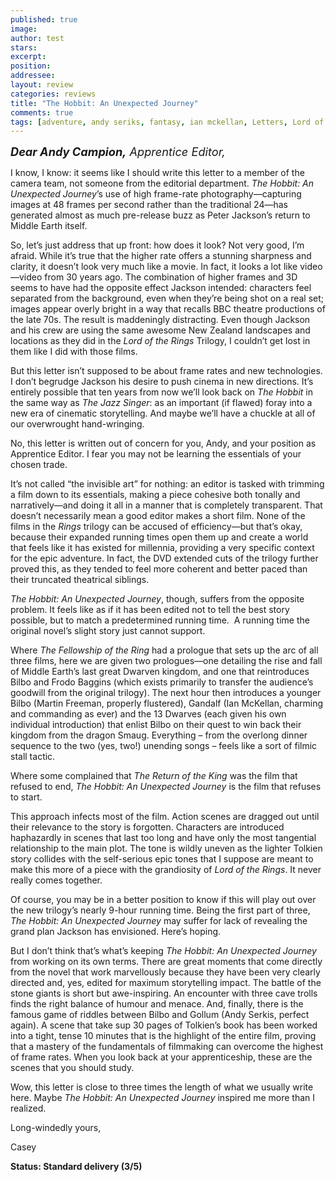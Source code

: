 ```yaml
---
published: true
image:
author: test 
stars: 
excerpt: 
position: 
addressee: 
layout: review
categories: reviews
title: "The Hobbit: An Unexpected Journey"
comments: true
tags: [adventure, andy seriks, fantasy, ian mckellan, Letters, Lord of the Rings, peter jackson, the hobit]
---
```

<div><p><strong><em><span class="full-image-block ssNonEditable"><a href="/letters/2012/12/14/the-hobbit-an-unexpected-journey.html"><img src="http://static.squarespace.com/static/5005f6bcc4aa41161b33e89e/5329cf1fe4b07c068ebf74de/5329cf1fe4b07c068ebf7760/1355499557323/the-hobbit-an-unexpected-journey.jpg" alt="" /></a></span><span style="font-size:130%;">Dear Andy Campion,</span></em></strong><span style="font-size:130%;"><em> Apprentice Editor,</em></span></p>
<p>I know, I know: it seems like I should write this letter to a member of the camera team, not someone from the editorial department. <em>The Hobbit: An Unexpected Journey</em>&rsquo;s use of high frame-rate photography&mdash;capturing images at 48 frames per second rather than the traditional 24&mdash;has generated almost as much pre-release buzz as Peter Jackson&rsquo;s return to Middle Earth itself.</p>
<p>So, let&rsquo;s just address that up front: how does it look? Not very good, I&rsquo;m afraid. While it&rsquo;s true that the higher rate offers a stunning sharpness and clarity, it doesn&rsquo;t look very much like a movie. In fact, it looks a lot like video&mdash;video from 30 years ago. The combination of higher frames and 3D seems to have had the opposite effect Jackson intended: characters feel separated from the background, even when they&rsquo;re being shot on a real set; images appear overly bright in a way that recalls BBC theatre productions of the late 70s. The result is maddeningly distracting. Even though Jackson and his crew are using the same awesome New Zealand landscapes and locations as they did in the <em>Lord of the Rings</em> Trilogy, I couldn&rsquo;t get lost in them like I did with those films.</p>
<p>But this letter isn&rsquo;t supposed to be about frame rates and new technologies. I don&rsquo;t begrudge Jackson his desire to push cinema in new directions. It&rsquo;s entirely possible that ten years from now we&rsquo;ll look back on <em>The Hobbit</em> in the same way as <em>The Jazz Singer</em>: as an important (if flawed) foray into a new era of cinematic storytelling. And maybe we&rsquo;ll have a chuckle at all of our overwrought hand-wringing.</p>
<p>No, this letter is written out of concern for you, Andy, and your position as Apprentice Editor. I fear you may not be learning the essentials of your chosen trade.</p>
<p>It&rsquo;s not called &ldquo;the invisible art&rdquo; for nothing: an editor is tasked with trimming a film down to its essentials, making a piece cohesive both tonally and narratively&mdash;and doing it all in a manner that is completely transparent. That doesn&rsquo;t necessarily mean a good editor makes a short film. None of the films in the <em>Rings</em> trilogy can be accused of efficiency&mdash;but that&rsquo;s okay, because their expanded running times open them up and create a world that feels like it has existed for millennia, providing a very specific context for the epic adventure. In fact, the DVD extended cuts of the trilogy further proved this, as they tended to feel more coherent and better paced than their truncated theatrical siblings.</p>
<p><em>The Hobbit: An Unexpected Journey</em>, though, suffers from the opposite problem. It feels like as if it has been edited not to tell the best story possible, but to match a predetermined running time.&nbsp; A running time the original novel&rsquo;s slight story just cannot support.</p>
<p>Where <em>The Fellowship of the Ring</em> had a prologue that sets up the arc of all three films, here we are given two prologues&mdash;one detailing the rise and fall of Middle Earth&rsquo;s last great Dwarven kingdom, and one that reintroduces Bilbo and Frodo Baggins (which exists primarily to transfer the audience&rsquo;s goodwill from the original trilogy). The next hour then introduces a younger Bilbo (Martin Freeman, properly flustered), Gandalf (Ian McKellan, charming and commanding as ever) and the 13 Dwarves (each given his own individual introduction) that enlist Bilbo on their quest to win back their kingdom from the dragon Smaug. Everything &ndash; from the overlong dinner sequence to the two (yes, two!) unending songs &ndash; feels like a sort of filmic stall tactic.</p>
<p>Where some complained that <em>The Return of the King</em> was the film that refused to end, <em>The Hobbit: An Unexpected Journey</em> is the film that refuses to start.</p>
<p>This approach infects most of the film. Action scenes are dragged out until their relevance to the story is forgotten. Characters are introduced haphazardly in scenes that last too long and have only the most tangential relationship to the main plot. The tone is wildly uneven as the lighter Tolkien story collides with the self-serious epic tones that I suppose are meant to make this more of a piece with the grandiosity of <em>Lord of the Rings</em>. It never really comes together.</p>
<p>Of course, you may be in a better position to know if this will play out over the new trilogy&rsquo;s nearly 9-hour running time. Being the first part of three, <em>The Hobbit: An Unexpected Journey</em> may suffer for lack of revealing the grand plan Jackson has envisioned. Here&rsquo;s hoping.</p>
<p>But I don&rsquo;t think that&rsquo;s what&rsquo;s keeping <em>The Hobbit: An Unexpected Journey</em> from working on its own terms. There are great moments that come directly from the novel that work marvellously because they have been very clearly directed and, yes, edited for maximum storytelling impact. The battle of the stone giants is short but awe-inspiring. An encounter with three cave trolls finds the right balance of humour and menace. And, finally, there is the famous game of riddles between Bilbo and Gollum (Andy Serkis, perfect again). A scene that take sup 30 pages of Tolkien&rsquo;s book has been worked into a tight, tense 10 minutes that is the highlight of the entire film, proving that a mastery of the fundamentals of filmmaking can overcome the highest of frame rates. When you look back at your apprenticeship, these are the scenes that you should study.</p>
<p>Wow, this letter is close to three times the length of what we usually write here. Maybe <em>The Hobbit: An Unexpected Journey</em> inspired me more than I realized.</p>
<p>Long-windedly yours,</p>
<p>Casey</p>
<p><strong>Status: Standard delivery (3/5)</strong></p></div>
